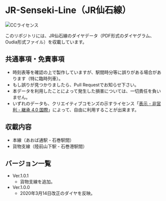 # JR-Senseki-Line（JR仙石線）
![CCライセンス](https://i.creativecommons.org/l/by-nc-sa/4.0/88x31.png)

このリポジトリには、JR仙石線のダイヤデータ（PDF形式のダイヤグラム、Oudia形式ファイル）を収載しています。

## 共通事項・免責事項
- 時刻表等を確認の上で製作していますが、駅間時分等に誤りがある場合があります（特に臨時列車）。
- もし誤りが見つかりましたら、Pull Requestでお知らせ下さい。
- 本データを利用したことによって発生した損害については、一切責任を負いません。
- いずれのデータも、クリエイティブコモンズの示すライセンス「[表示 - 非営利 - 継承 4.0 国際](https://creativecommons.org/licenses/by-nc-sa/4.0/deed.ja)」によって、自由に利用することが出来ます。

## 収載内容
- 本線（あおば通駅 - 石巻駅間）
- 貨物支線（陸前山下駅 - 石巻港駅間）

## バージョン一覧
- Ver.1.0.1
  - 貨物支線を追加。
- Ver.1.0.0
  - 2020年3月14日改正のダイヤを反映。
